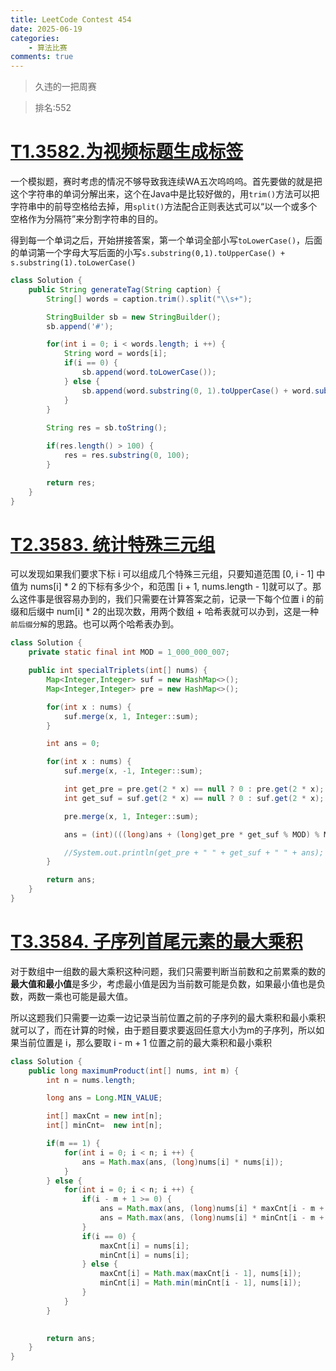 ```yaml
---
title: LeetCode Contest 454
date: 2025-06-19
categories:
    - 算法比赛
comments: true
---  
```


>久违的一把周赛

>排名:552
<!-- more -->

# [T1.3582.为视频标题生成标签](https://leetcode.cn/problems/generate-tag-for-video-caption/description/)

一个模拟题，赛时考虑的情况不够导致我连续WA五次呜呜呜。首先要做的就是把这个字符串的单词分解出来，这个在Java中是比较好做的，用`trim()`方法可以把字符串中的前导空格给去掉，用`split()`方法配合正则表达式可以“以一个或多个空格作为分隔符”来分割字符串的目的。

得到每一个单词之后，开始拼接答案，第一个单词全部小写`toLowerCase()`，后面的单词第一个字母大写后面的小写`s.substring(0,1).toUpperCase() + s.substring(1).toLowerCase()`

```java
class Solution {
    public String generateTag(String caption) {
        String[] words = caption.trim().split("\\s+");

        StringBuilder sb = new StringBuilder();
        sb.append('#');

        for(int i = 0; i < words.length; i ++) {
            String word = words[i];
            if(i == 0) {
                sb.append(word.toLowerCase());
            } else {
                sb.append(word.substring(0, 1).toUpperCase() + word.substring(1).toLowerCase());
            }
        }
        
        String res = sb.toString();

        if(res.length() > 100) {
            res = res.substring(0, 100);
        }

        return res;
    }
}
```

# [T2.3583. 统计特殊三元组](https://leetcode.cn/problems/count-special-triplets/description/)

可以发现如果我们要求下标 i 可以组成几个特殊三元组，只要知道范围 [0, i - 1] 中值为 nums[i] * 2 的下标有多少个，和范围 [i + 1, nums.length - 1]就可以了。那么这件事是很容易办到的，我们只需要在计算答案之前，记录一下每个位置 i 的前缀和后缀中 num[i] * 2的出现次数，用两个数组 + 哈希表就可以办到，这是一种`前后缀分解`的思路。也可以两个哈希表办到。

```java
class Solution {
    private static final int MOD = 1_000_000_007;

    public int specialTriplets(int[] nums) {
        Map<Integer,Integer> suf = new HashMap<>();
        Map<Integer,Integer> pre = new HashMap<>();

        for(int x : nums) {
            suf.merge(x, 1, Integer::sum);
        }

        int ans = 0;

        for(int x : nums) {
            suf.merge(x, -1, Integer::sum);

            int get_pre = pre.get(2 * x) == null ? 0 : pre.get(2 * x);
            int get_suf = suf.get(2 * x) == null ? 0 : suf.get(2 * x);

            pre.merge(x, 1, Integer::sum);

            ans = (int)(((long)ans + (long)get_pre * get_suf % MOD) % MOD);

            //System.out.println(get_pre + " " + get_suf + " " + ans);
        }

        return ans;
    }
}
```

# [T3.3584. 子序列首尾元素的最大乘积](https://leetcode.cn/problems/maximum-product-of-first-and-last-elements-of-a-subsequence/description/)

对于数组中一组数的最大乘积这种问题，我们只需要判断当前数和之前累乘的数的**最大值和最小值**是多少，考虑最小值是因为当前数可能是负数，如果最小值也是负数，两数一乘也可能是最大值。

所以这题我们只需要一边乘一边记录当前位置之前的子序列的最大乘积和最小乘积就可以了，而在计算的时候，由于题目要求要返回任意大小为m的子序列，所以如果当前位置是 i，那么要取 i - m + 1 位置之前的最大乘积和最小乘积

```java
class Solution {
    public long maximumProduct(int[] nums, int m) {
        int n = nums.length;

        long ans = Long.MIN_VALUE;

        int[] maxCnt = new int[n];
        int[] minCnt=  new int[n];

        if(m == 1) {
            for(int i = 0; i < n; i ++) {
                ans = Math.max(ans, (long)nums[i] * nums[i]);
            } 
        } else {
            for(int i = 0; i < n; i ++) {
                if(i - m + 1 >= 0) {
                    ans = Math.max(ans, (long)nums[i] * maxCnt[i - m + 1]);
                    ans = Math.max(ans, (long)nums[i] * minCnt[i - m + 1]);
                }
                if(i == 0) {
                    maxCnt[i] = nums[i];
                    minCnt[i] = nums[i];
                } else {
                    maxCnt[i] = Math.max(maxCnt[i - 1], nums[i]);
                    minCnt[i] = Math.min(minCnt[i - 1], nums[i]);
                }
            }
        }
        

        return ans;
    }
}
```
